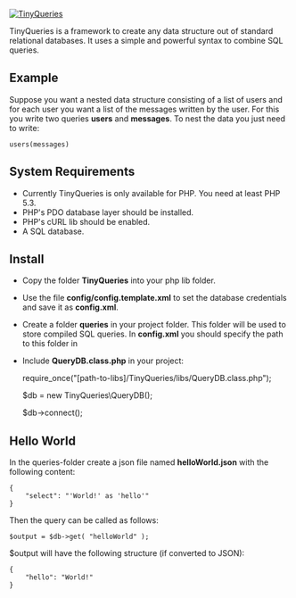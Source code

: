 [![TinyQueries](http://tinyqueries.com/css/images/tiny-queries-logo-large.png)](http://www.tinyqueries.com/)

TinyQueries is a framework to create any data structure out of standard relational databases. 
It uses a simple and powerful syntax to combine SQL queries. 

## Example

Suppose you want a nested data structure consisting of a list of users and for each user you want a list of the messages written by the user.
For this you write two queries **users** and **messages**. To nest the data you just need to write:

	users(messages)

## System Requirements

* Currently TinyQueries is only available for PHP. You need at least PHP 5.3.
* PHP's PDO database layer should be installed.
* PHP's cURL lib should be enabled.
* A SQL database.

## Install

* Copy the folder **TinyQueries** into your php lib folder.
* Use the file **config/config.template.xml** to set the database credentials and save it as **config.xml**.
* Create a folder **queries** in your project folder. This folder will be used to store compiled SQL queries. In **config.xml** you should specify the path to this folder in <compiler output=".." />
* Include **QueryDB.class.php** in your project: 

	require_once("[path-to-libs]/TinyQueries/libs/QueryDB.class.php");
			
	$db = new TinyQueries\QueryDB();
				
	$db->connect();

## Hello World

In the queries-folder create a json file named **helloWorld.json** with the following content:

	{
		"select": "'World!' as 'hello'"
	}

Then the query can be called as follows:

	$output = $db->get( "helloWorld" );
	
$output will have the following structure (if converted to JSON):

	{
		"hello": "World!"
	}
	



	